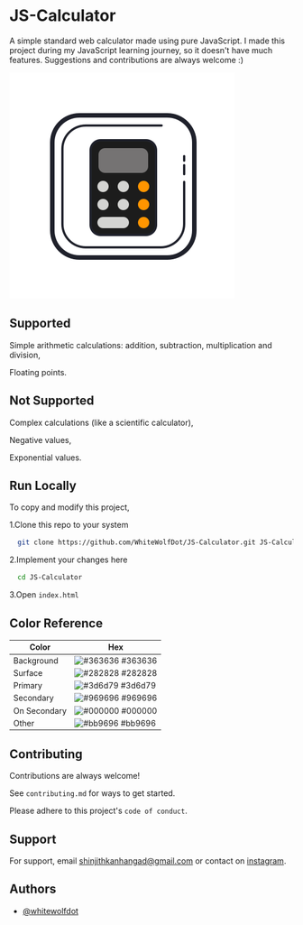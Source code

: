 
# JS-Calculator

A simple standard web calculator made using pure JavaScript.
I made this project during my JavaScript learning journey, so it doesn't have much features.
Suggestions and contributions are always welcome :)

![Logo](/src/icons/calc-logo.png)


## Supported

Simple arithmetic calculations: addition, subtraction, multiplication and division,

Floating points.
## Not Supported

Complex calculations (like a scientific calculator),

Negative values,

Exponential values.
## Run Locally

To copy and modify this project,

1.Clone this repo to your system
```bash
  git clone https://github.com/WhiteWolfDot/JS-Calculator.git JS-Calculator
```

2.Implement your changes here
```bash
  cd JS-Calculator
```
3.Open `index.html`
## Color Reference

| Color             | Hex                                                                |
| ----------------- | ------------------------------------------------------------------ |
| Background | ![#363636](https://via.placeholder.com/10/363636?text=+) #363636 |
| Surface | ![#282828](https://via.placeholder.com/10/282828?text=+) #282828 |
| Primary | ![#3d6d79](https://via.placeholder.com/10/3d6d79?text=+) #3d6d79 |
| Secondary | ![#969696](https://via.placeholder.com/10/969696?text=+) #969696 |
| On Secondary | ![#000000](https://via.placeholder.com/10/000000?text=+) #000000 |
| Other | ![#bb9696](https://via.placeholder.com/10/bb9696?text=+) #bb9696 |

## Contributing

Contributions are always welcome!

See `contributing.md` for ways to get started.

Please adhere to this project's `code of conduct`.


## Support

For support, email shinjithkanhangad@gmail.com or contact on
[instagram](https://www.instagram.com/shinjith_/).


## Authors

- [@whitewolfdot](https://www.github.com/whitewolfdot)


